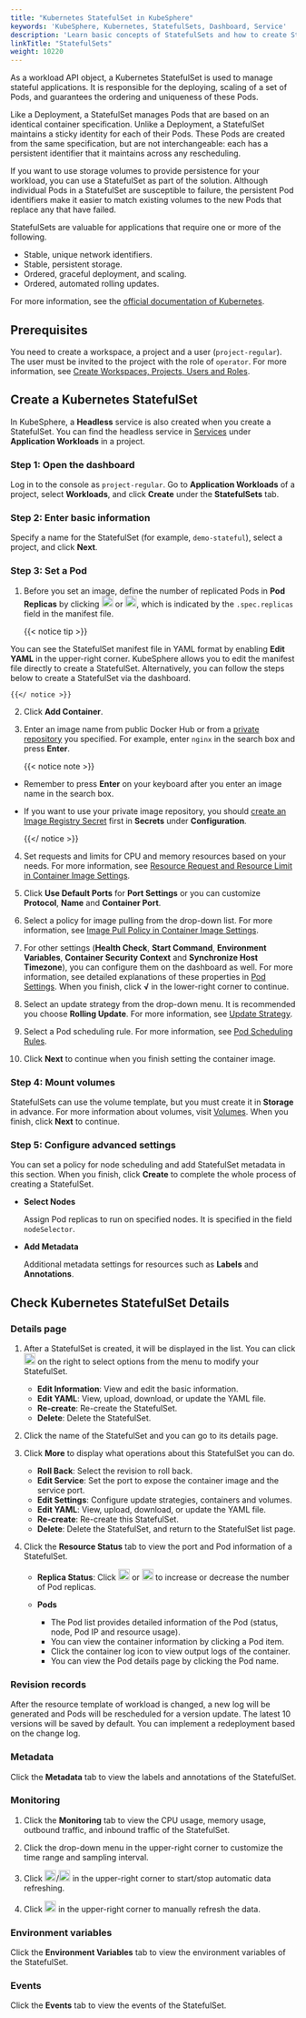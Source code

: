 ```yaml
---
title: "Kubernetes StatefulSet in KubeSphere"
keywords: 'KubeSphere, Kubernetes, StatefulSets, Dashboard, Service'
description: 'Learn basic concepts of StatefulSets and how to create StatefulSets on KubeSphere.'
linkTitle: "StatefulSets"
weight: 10220
---
```


As a workload API object, a Kubernetes StatefulSet is used to manage stateful applications. It is responsible for the deploying, scaling of a set of Pods, and guarantees the ordering and uniqueness of these Pods.

Like a Deployment, a StatefulSet manages Pods that are based on an identical container specification. Unlike a Deployment, a StatefulSet maintains a sticky identity for each of their Pods. These Pods are created from the same specification, but are not interchangeable: each has a persistent identifier that it maintains across any rescheduling.

If you want to use storage volumes to provide persistence for your workload, you can use a StatefulSet as part of the solution. Although individual Pods in a StatefulSet are susceptible to failure, the persistent Pod identifiers make it easier to match existing volumes to the new Pods that replace any that have failed.

StatefulSets are valuable for applications that require one or more of the following.

- Stable, unique network identifiers.
- Stable, persistent storage.
- Ordered, graceful deployment, and scaling.
- Ordered, automated rolling updates.

For more information, see the [official documentation of Kubernetes](https://kubernetes.io/docs/concepts/workloads/controllers/statefulset/).

## Prerequisites

You need to create a workspace, a project and a user (`project-regular`). The user must be invited to the project with the role of `operator`. For more information, see [Create Workspaces, Projects, Users and Roles](../../../quick-start/create-workspace-and-project/).

## Create a Kubernetes StatefulSet

In KubeSphere, a **Headless** service is also created when you create a StatefulSet. You can find the headless service in [Services](../services/) under **Application Workloads** in a project.

### Step 1: Open the dashboard

Log in to the console as `project-regular`. Go to **Application Workloads** of a project, select **Workloads**, and click **Create** under the **StatefulSets** tab.

### Step 2: Enter basic information

Specify a name for the StatefulSet (for example, `demo-stateful`), select a project, and click **Next**.

### Step 3: Set a Pod

1. Before you set an image, define the number of replicated Pods in **Pod Replicas** by clicking <img src="/images/docs/project-user-guide/application-workloads/statefulsets/plus-icon.png" width="20px" /> or <img src="/images/docs/project-user-guide/application-workloads/statefulsets/minus-icon.png" width="20px" />, which is indicated by the `.spec.replicas` field in the manifest file.

    {{< notice tip >}}

You can see the StatefulSet manifest file in YAML format by enabling **Edit YAML** in the upper-right corner. KubeSphere allows you to edit the manifest file directly to create a StatefulSet. Alternatively, you can follow the steps below to create a StatefulSet via the dashboard.

    {{</ notice >}}

2. Click **Add Container**.

3. Enter an image name from public Docker Hub or from a [private repository](../../configuration/image-registry/) you specified. For example, enter `nginx` in the search box and press **Enter**.

    {{< notice note >}}

- Remember to press **Enter** on your keyboard after you enter an image name in the search box.
- If you want to use your private image repository, you should [create an Image Registry Secret](../../configuration/image-registry/) first in **Secrets** under **Configuration**.

    {{</ notice >}}

4. Set requests and limits for CPU and memory resources based on your needs. For more information, see [Resource Request and Resource Limit in Container Image Settings](../container-image-settings/#add-container-image).

5. Click **Use Default Ports** for **Port Settings** or you can customize **Protocol**, **Name** and **Container Port**.

6. Select a policy for image pulling from the drop-down list. For more information, see [Image Pull Policy in Container Image Settings](../container-image-settings/#add-container-image).

7. For other settings (**Health Check**, **Start Command**, **Environment Variables**, **Container Security Context** and **Synchronize Host Timezone**), you can configure them on the dashboard as well. For more information, see detailed explanations of these properties in [Pod Settings](../container-image-settings/#add-container-image). When you finish, click **√** in the lower-right corner to continue.

8. Select an update strategy from the drop-down menu. It is recommended you choose **Rolling Update**. For more information, see [Update Strategy](../container-image-settings/#update-strategy).

9. Select a Pod scheduling rule. For more information, see [Pod Scheduling Rules](../container-image-settings/#pod-scheduling-rules).

10. Click **Next** to continue when you finish setting the container image.

### Step 4: Mount volumes

StatefulSets can use the volume template, but you must create it in **Storage** in advance. For more information about volumes, visit [Volumes](../../storage/volumes/#mount-a-volume). When you finish, click **Next** to continue.

### Step 5: Configure advanced settings

You can set a policy for node scheduling and add StatefulSet metadata in this section. When you finish, click **Create** to complete the whole process of creating a StatefulSet.

- **Select Nodes**

  Assign Pod replicas to run on specified nodes. It is specified in the field `nodeSelector`.

- **Add Metadata**

  Additional metadata settings for resources such as **Labels** and **Annotations**.

## Check Kubernetes StatefulSet Details

### Details page

1. After a StatefulSet is created, it will be displayed in the list. You can click <img src="/images/docs/project-user-guide/application-workloads/statefulsets/three-dots.png" width="20px" /> on the right to select options from the menu to modify your StatefulSet.

    - **Edit Information**: View and edit the basic information.
    - **Edit YAML**: View, upload, download, or update the YAML file.
    - **Re-create**: Re-create the StatefulSet.
    - **Delete**: Delete the StatefulSet.

2. Click the name of the StatefulSet and you can go to its details page.

3. Click **More** to display what operations about this StatefulSet you can do.

    - **Roll Back**: Select the revision to roll back.
    - **Edit Service**: Set the port to expose the container image and the service port.
    - **Edit Settings**: Configure update strategies, containers and volumes.
    - **Edit YAML**: View, upload, download, or update the YAML file.
    - **Re-create**: Re-create this StatefulSet.
    - **Delete**: Delete the StatefulSet, and return to the StatefulSet list page.

4. Click the **Resource Status** tab to view the port and Pod information of a StatefulSet.

    - **Replica Status**: Click <img src="/images/docs/common-icons/replica-plus-icon.png" width="20px" /> or <img src="/images/docs/common-icons/replica-minus-icon.png" width="20px" /> to increase or decrease the number of Pod replicas.
    - **Pods**

        - The Pod list provides detailed information of the Pod (status, node, Pod IP and resource usage).
        - You can view the container information by clicking a Pod item.
        - Click the container log icon to view output logs of the container.
        - You can view the Pod details page by clicking the Pod name.

### Revision records

After the resource template of workload is changed, a new log will be generated and Pods will be rescheduled for a version update. The latest 10 versions will be saved by default. You can implement a redeployment based on the change log.

### Metadata

Click the **Metadata** tab to view the labels and annotations of the StatefulSet.

### Monitoring

1. Click the **Monitoring** tab to view the CPU usage, memory usage, outbound traffic, and inbound traffic of the StatefulSet.

2. Click the drop-down menu in the upper-right corner to customize the time range and sampling interval.

3. Click <img src="/images/docs/project-user-guide/application-workloads/statefulsets/start-refresh.png" width="20px" />/<img src="/images/docs/project-user-guide/application-workloads/statefulsets/stop-refresh.png" width="20px" /> in the upper-right corner to start/stop automatic data refreshing.

4. Click <img src="/images/docs/project-user-guide/application-workloads/statefulsets/refresh.png" width="20px" /> in the upper-right corner to manually refresh the data.

### Environment variables

Click the **Environment Variables** tab to view the environment variables of the StatefulSet.

### Events

Click the **Events** tab to view the events of the StatefulSet.

